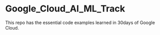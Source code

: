 # Google_Cloud_AI_ML_Track
This repo has the essential code examples learned in 30days of Google Cloud.
